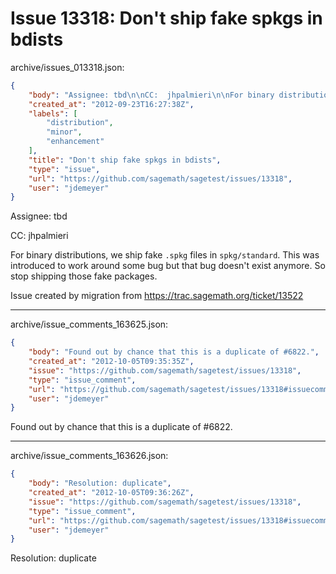 # Issue 13318: Don't ship fake spkgs in bdists

archive/issues_013318.json:
```json
{
    "body": "Assignee: tbd\n\nCC:  jhpalmieri\n\nFor binary distributions, we ship fake `.spkg` files in `spkg/standard`.  This was introduced to work around some bug but that bug doesn't exist anymore.  So stop shipping those fake packages.\n\nIssue created by migration from https://trac.sagemath.org/ticket/13522\n\n",
    "created_at": "2012-09-23T16:27:38Z",
    "labels": [
        "distribution",
        "minor",
        "enhancement"
    ],
    "title": "Don't ship fake spkgs in bdists",
    "type": "issue",
    "url": "https://github.com/sagemath/sagetest/issues/13318",
    "user": "jdemeyer"
}
```
Assignee: tbd

CC:  jhpalmieri

For binary distributions, we ship fake `.spkg` files in `spkg/standard`.  This was introduced to work around some bug but that bug doesn't exist anymore.  So stop shipping those fake packages.

Issue created by migration from https://trac.sagemath.org/ticket/13522





---

archive/issue_comments_163625.json:
```json
{
    "body": "Found out by chance that this is a duplicate of #6822.",
    "created_at": "2012-10-05T09:35:35Z",
    "issue": "https://github.com/sagemath/sagetest/issues/13318",
    "type": "issue_comment",
    "url": "https://github.com/sagemath/sagetest/issues/13318#issuecomment-163625",
    "user": "jdemeyer"
}
```

Found out by chance that this is a duplicate of #6822.



---

archive/issue_comments_163626.json:
```json
{
    "body": "Resolution: duplicate",
    "created_at": "2012-10-05T09:36:26Z",
    "issue": "https://github.com/sagemath/sagetest/issues/13318",
    "type": "issue_comment",
    "url": "https://github.com/sagemath/sagetest/issues/13318#issuecomment-163626",
    "user": "jdemeyer"
}
```

Resolution: duplicate
